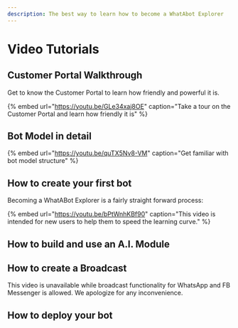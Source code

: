 ```yaml
---
description: The best way to learn how to become a WhatAbot Explorer
---
```


# Video Tutorials

## Customer Portal Walkthrough

Get to know the Customer Portal to learn how friendly and powerful it is. 

{% embed url="https://youtu.be/GLe34xaj8OE" caption="Take a tour on the Customer Portal and learn how friendly it is" %}

## Bot Model in detail

{% embed url="https://youtu.be/quTX5Nv8-VM" caption="Get familiar with bot model structure" %}



## How to create your first bot

Becoming a WhatABot Explorer is a fairly straight forward process:

{% embed url="https://youtu.be/bPtWnhKBf90" caption="This video is intended for new users to help them to speed the learning curve." %}

## How to build and use an A.I. Module



## How to create a Broadcast

This video is unavailable while broadcast functionality for WhatsApp and FB Messenger is allowed.   We apologize for any inconvenience.  



## How to deploy your bot





